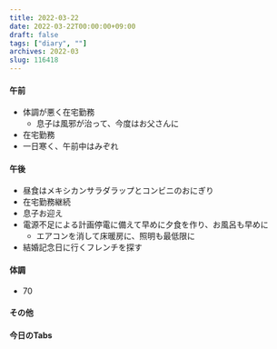 ```yaml
---
title: 2022-03-22
date: 2022-03-22T00:00:00+09:00
draft: false
tags: ["diary", ""]
archives: 2022-03
slug: 116418
---
```

#### 午前
- 体調が悪く在宅勤務
  - 息子は風邪が治って、今度はお父さんに
- 在宅勤務
- 一日寒く、午前中はみぞれ
#### 午後
- 昼食はメキシカンサラダラップとコンビニのおにぎり
- 在宅勤務継続
- 息子お迎え
- 電源不足による計画停電に備えて早めに夕食を作り、お風呂も早めに
  - エアコンを消して床暖房に、照明も最低限に
- 結婚記念日に行くフレンチを探す
#### 体調
- 70
#### その他
#### 今日のTabs